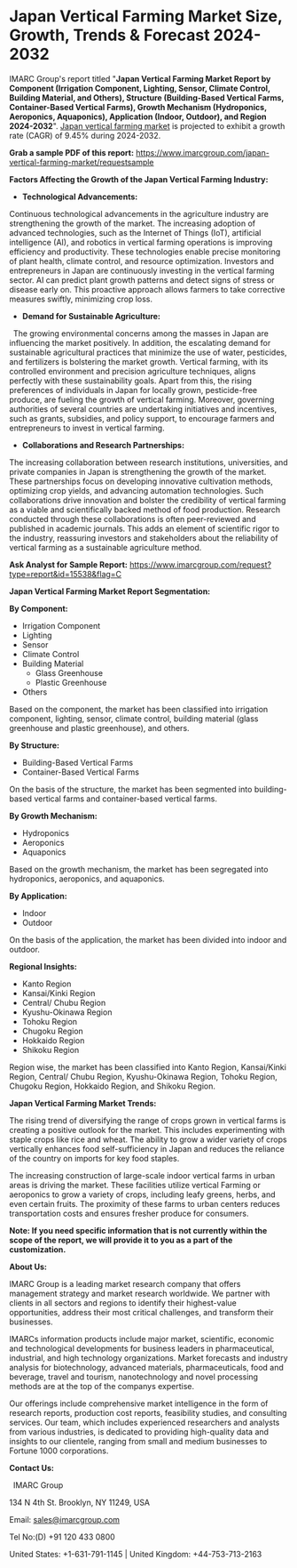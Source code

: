 ﻿# Japan Vertical Farming Market Size, Growth, Trends & Forecast 2024-2032
IMARC Group's report titled "**Japan Vertical Farming Market Report by Component (Irrigation Component, Lighting, Sensor, Climate Control, Building Material, and Others), Structure (Building-Based Vertical Farms, Container-Based Vertical Farms), Growth Mechanism (Hydroponics, Aeroponics, Aquaponics), Application (Indoor, Outdoor), and Region 2024-2032**". [Japan vertical farming market](https://www.imarcgroup.com/japan-vertical-farming-market) is projected to exhibit a growth rate (CAGR) of 9.45% during 2024-2032.

**Grab a sample PDF of this report:** <https://www.imarcgroup.com/japan-vertical-farming-market/requestsample>

**Factors Affecting the Growth of the Japan Vertical Farming Industry:**

- **Technological Advancements:**

Continuous technological advancements in the agriculture industry are strengthening the growth of the market. The increasing adoption of advanced technologies, such as the Internet of Things (IoT), artificial intelligence (AI), and robotics in vertical farming operations is improving efficiency and productivity. These technologies enable precise monitoring of plant health, climate control, and resource optimization. Investors and entrepreneurs in Japan are continuously investing in the vertical farming sector. AI can predict plant growth patterns and detect signs of stress or disease early on. This proactive approach allows farmers to take corrective measures swiftly, minimizing crop loss.

- **Demand for Sustainable Agriculture:**

` `The growing environmental concerns among the masses in Japan are influencing the market positively. In addition, the escalating demand for sustainable agricultural practices that minimize the use of water, pesticides, and fertilizers is bolstering the market growth. Vertical farming, with its controlled environment and precision agriculture techniques, aligns perfectly with these sustainability goals. Apart from this, the rising preferences of individuals in Japan for locally grown, pesticide-free produce, are fueling the growth of vertical farming. Moreover, governing authorities of several countries are undertaking initiatives and incentives, such as grants, subsidies, and policy support, to encourage farmers and entrepreneurs to invest in vertical farming.

- **Collaborations and Research Partnerships:**

The increasing collaboration between research institutions, universities, and private companies in Japan is strengthening the growth of the market. These partnerships focus on developing innovative cultivation methods, optimizing crop yields, and advancing automation technologies. Such collaborations drive innovation and bolster the credibility of vertical farming as a viable and scientifically backed method of food production. Research conducted through these collaborations is often peer-reviewed and published in academic journals. This adds an element of scientific rigor to the industry, reassuring investors and stakeholders about the reliability of vertical farming as a sustainable agriculture method.

**Ask Analyst for Sample Report:** <https://www.imarcgroup.com/request?type=report&id=15538&flag=C>

**Japan Vertical Farming Market Report Segmentation:**

**By Component:**

- Irrigation Component
- Lighting
- Sensor
- Climate Control
- Building Material
  - Glass Greenhouse
  - Plastic Greenhouse
- Others

Based on the component, the market has been classified into irrigation component, lighting, sensor, climate control, building material (glass greenhouse and plastic greenhouse), and others.

**By Structure:**

- Building-Based Vertical Farms
- Container-Based Vertical Farms

On the basis of the structure, the market has been segmented into building-based vertical farms and container-based vertical farms.

**By Growth Mechanism:**

- Hydroponics
- Aeroponics
- Aquaponics

Based on the growth mechanism, the market has been segregated into hydroponics, aeroponics, and aquaponics.

**By Application:**

- Indoor
- Outdoor

On the basis of the application, the market has been divided into indoor and outdoor.

**Regional Insights:**

- Kanto Region
- Kansai/Kinki Region
- Central/ Chubu Region
- Kyushu-Okinawa Region
- Tohoku Region
- Chugoku Region
- Hokkaido Region
- Shikoku Region

Region wise, the market has been classified into Kanto Region, Kansai/Kinki Region, Central/ Chubu Region, Kyushu-Okinawa Region, Tohoku Region, Chugoku Region, Hokkaido Region, and Shikoku Region.

**Japan Vertical Farming Market Trends:**

The rising trend of diversifying the range of crops grown in vertical farms is creating a positive outlook for the market. This includes experimenting with staple crops like rice and wheat. The ability to grow a wider variety of crops vertically enhances food self-sufficiency in Japan and reduces the reliance of the country on imports for key food staples.

The increasing construction of large-scale indoor vertical farms in urban areas is driving the market. These facilities utilize vertical Farming or aeroponics to grow a variety of crops, including leafy greens, herbs, and even certain fruits. The proximity of these farms to urban centers reduces transportation costs and ensures fresher produce for consumers.

**Note: If you need specific information that is not currently within the scope of the report, we will provide it to you as a part of the customization.**

**About Us:**

IMARC Group is a leading market research company that offers management strategy and market research worldwide. We partner with clients in all sectors and regions to identify their highest-value opportunities, address their most critical challenges, and transform their businesses.

IMARCs information products include major market, scientific, economic and technological developments for business leaders in pharmaceutical, industrial, and high technology organizations. Market forecasts and industry analysis for biotechnology, advanced materials, pharmaceuticals, food and beverage, travel and tourism, nanotechnology and novel processing methods are at the top of the companys expertise.

Our offerings include comprehensive market intelligence in the form of research reports, production cost reports, feasibility studies, and consulting services. Our team, which includes experienced researchers and analysts from various industries, is dedicated to providing high-quality data and insights to our clientele, ranging from small and medium businesses to Fortune 1000 corporations.

**Contact Us:**

` `IMARC Group

134 N 4th St. Brooklyn, NY 11249, USA

Email: sales@imarcgroup.com

Tel No:(D) +91 120 433 0800

United States: +1-631-791-1145 | United Kingdom: +44-753-713-2163
